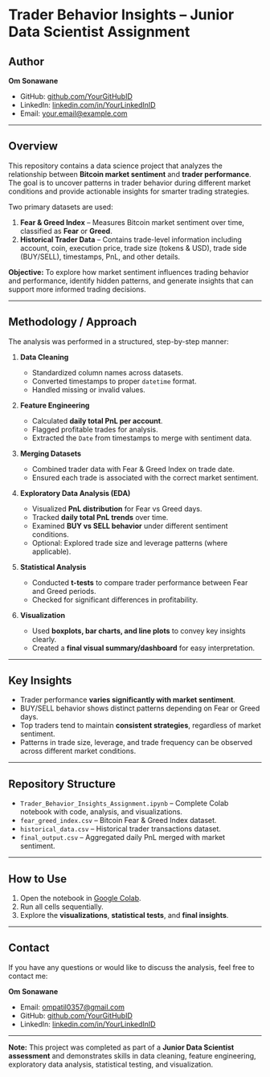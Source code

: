 # Trader Behavior Insights – Junior Data Scientist Assignment

## Author
**Om Sonawane**  
- GitHub: [github.com/YourGitHubID](https://github.com/OmSonawane-360)  
- LinkedIn: [linkedin.com/in/YourLinkedInID](https://www.linkedin.com/in/om-sonawane360/)  
- Email: your.email@example.com  

---

## Overview
This repository contains a data science project that analyzes the relationship between **Bitcoin market sentiment** and **trader performance**. The goal is to uncover patterns in trader behavior during different market conditions and provide actionable insights for smarter trading strategies.  

Two primary datasets are used:

1. **Fear & Greed Index** – Measures Bitcoin market sentiment over time, classified as **Fear** or **Greed**.  
2. **Historical Trader Data** – Contains trade-level information including account, coin, execution price, trade size (tokens & USD), trade side (BUY/SELL), timestamps, PnL, and other details.

**Objective:** To explore how market sentiment influences trading behavior and performance, identify hidden patterns, and generate insights that can support more informed trading decisions.

---

## Methodology / Approach
The analysis was performed in a structured, step-by-step manner:

1. **Data Cleaning**
   - Standardized column names across datasets.  
   - Converted timestamps to proper `datetime` format.  
   - Handled missing or invalid values.  

2. **Feature Engineering**
   - Calculated **daily total PnL per account**.  
   - Flagged profitable trades for analysis.  
   - Extracted the `Date` from timestamps to merge with sentiment data.

3. **Merging Datasets**
   - Combined trader data with Fear & Greed Index on trade date.  
   - Ensured each trade is associated with the correct market sentiment.

4. **Exploratory Data Analysis (EDA)**
   - Visualized **PnL distribution** for Fear vs Greed days.  
   - Tracked **daily total PnL trends** over time.  
   - Examined **BUY vs SELL behavior** under different sentiment conditions.  
   - Optional: Explored trade size and leverage patterns (where applicable).

5. **Statistical Analysis**
   - Conducted **t-tests** to compare trader performance between Fear and Greed periods.  
   - Checked for significant differences in profitability.

6. **Visualization**
   - Used **boxplots, bar charts, and line plots** to convey key insights clearly.  
   - Created a **final visual summary/dashboard** for easy interpretation.

---

## Key Insights
- Trader performance **varies significantly with market sentiment**.  
- BUY/SELL behavior shows distinct patterns depending on Fear or Greed days.  
- Top traders tend to maintain **consistent strategies**, regardless of market sentiment.  
- Patterns in trade size, leverage, and trade frequency can be observed across different market conditions.

---

## Repository Structure
- `Trader_Behavior_Insights_Assignment.ipynb` – Complete Colab notebook with code, analysis, and visualizations.  
- `fear_greed_index.csv` – Bitcoin Fear & Greed Index dataset.  
- `historical_data.csv` – Historical trader transactions dataset.  
- `final_output.csv` – Aggregated daily PnL merged with market sentiment.  

---

## How to Use
1. Open the notebook in [Google Colab](https://colab.research.google.com/).  
2. Run all cells sequentially.  
3. Explore the **visualizations**, **statistical tests**, and **final insights**.  

---

## Contact
If you have any questions or would like to discuss the analysis, feel free to contact me:  

**Om Sonawane**  
- Email: ompatil0357@gmail.com 
- GitHub: [github.com/YourGitHubID](https://github.com/OmSonawane-360)  
- LinkedIn: [linkedin.com/in/YourLinkedInID](https://www.linkedin.com/in/om-sonawane360/)

---

**Note:** This project was completed as part of a **Junior Data Scientist assessment** and demonstrates skills in data cleaning, feature engineering, exploratory data analysis, statistical testing, and visualization.
